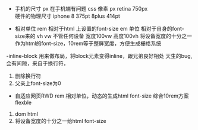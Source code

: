 - 手机的尺寸
px 在手机端有问题 
css 像素 px retina     750px        
硬件的物理尺寸 iphone 8 375pt  8plus 414pt

- 相对单位
rem  相对于html 上设置的font-size
em 单位 相对于自身的font-size来的
vh vw 不管任何设备 宽度100vw 高度100vh
将设备宽度的十分之一作为html的font-size，10rem等于整屏宽度，方便生成栅格系统

-inline-block
用来做布局，将block元素变得inline，跟兄弟良好相处
天生的bug, 会有间隙，来自于换行符，
1. 删除换行符
2. 父亲上font-size为0


- 自适应网页RWD
rem 相对单位，动态的生成html font-size
综合10rem方案 flexble
1. dom html 
2. 将设备宽度的十分之一给html font-size
